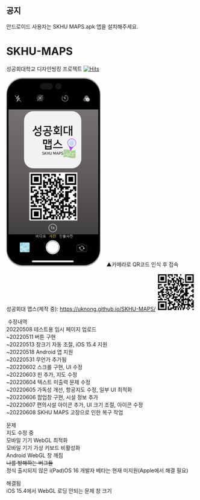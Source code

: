 ## 공지
안드로이드 사용자는 SKHU MAPS.apk 앱을 설치해주세요.  
# SKHU-MAPS
성공회대학교 디자인씽킹 프로젝트 [![Hits](https://hits.seeyoufarm.com/api/count/incr/badge.svg?url=https%3A%2F%2Fgithub.com%2FUknong%2FSKHU-MAPS&count_bg=%2379C83D&title_bg=%23555555&icon=&icon_color=%23E7E7E7&title=hits&edge_flat=false)](https://hits.seeyoufarm.com)  
  
<img src="https://raw.githubusercontent.com/Uknong/SKHU-MAPS/main/SKHU%20MAPS%20QR_P.png" width="250" height="500">  
&nbsp;&nbsp;&nbsp;▲카메라로 QR코드 인식 후 접속  
  
성공회대 맵스(제작 중): <a href="https://uknong.github.io/SKHU-MAPS/" target="_blank">https://uknong.github.io/SKHU-MAPS/</a>
<img src="https://raw.githubusercontent.com/Uknong/SKHU-MAPS/main/SKHU_MAPS_QR.png" width="100" height="100">

&nbsp;수정내역  
 20220508 테스트용 임시 페이지 업로드  
~20220511 버튼 구현  
~20220513 창크기 자동 조절, iOS 15.4 지원  
~20220518 Android 앱 지원  
~20220531 무언가 추가됨  
~20220602 스크롤 구현, UI 수정  
~20220603 핀 추가, 지도 수정  
~20220604 텍스트 미출력 문제 수정  
~20220605 가독성 개선, 항공지도 수정, 일부 UI 최적화  
~20220606 팝업창 구현, 시설 정보 추가  
~20220607 편의시설 아이콘 추가, UI 크기 조절, 아이콘 수정  
~20220608 SKHU MAPS 고장으로 인한 복구 작업  
  
문제  
지도 수정 중  
모바일 기기 WebGL 최적화  
모바일 기기 가상 키보드 비활성화  
Android WebGL 창 깨짐  
~~나를 방해하는 버그들~~  
정식 출시되지 않은 i(Pad)OS 16 개발자 베타는 현재 미지원(Apple에서 해결 필요)
  
해결됨  
iOS 15.4에서 WebGL 로딩 안되는 문제
창 크기  
